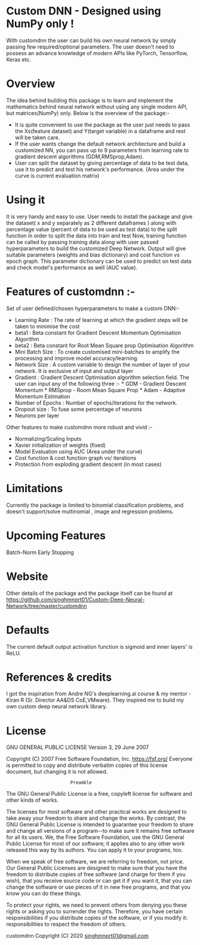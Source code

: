 # Custom DNN - Designed using NumPy only !
With customdnn the user can build his own neural network by simply passing few required/optional parameters. The user doesn't need to possess an advance knowledge of modern APIs like PyTorch, Tensorflow, Keras etc.

# Overview
The idea behind building this package is to learn and implement the mathematics behind neural network without using any single modern API, but matrices(NumPy) only. Below is the overview of the package:- 
- It is quite convenient to use the package as the user just needs to pass the Xs(feature dataset) and Y(target variable) in a dataframe and rest will be taken care.
- If the user wants change the default network architecture and build a customized NN, you can pass up to 9 parameters from learning rate to gradient descent algorithms (GDM,RMSprop,Adam).
- User can split the dataset by giving percentage of data to be test data, use it to predict and test his network's performance. (Area under the curve is current evaluation matrix)

# Using it
It is very handy and easy to use. User needs to install the package and give the dataset( x and y separately as 2 different dataframes ) along with percentage value (percent of data to be used as test data) to the split function in order to split the data into train and test
Now, training function can be called by passing training data along with user passed hyperparameters to build the customized Deep Network.
Output will give suitable parameters (weights and bias dictionary) and cost function vs epoch graph.
This parameter dictionary can be used to predict on test data and check model's performance as well (AUC value).

# Features of customdnn :-
  Set of user defined/chosen hyperparameters to make a custom DNN:-
  - Learning Rate : The rate of learning at which the gradient steps will be taken to minimise the cost
  - beta1 : Beta constant for Gradient Descent Momentum Optimisation Algorithm
  - beta2 : Beta constant for Root Mean Square prop Optimisation Algorithm
  - Mini Batch Size : To create customised mini-batches to amplify the processing and improve model accuracy/learning.
  - Network Size : A custom variable to design the number of layer of your network. It is exclusive of input and output layer
  - Gradient : Gradient Descent Optimisation algorithm selection field. The user can input any of the following three :-
        * GDM               - Gradient Descent Momentum
        * RMSprop           - Room Mean Square Prop
        * Adam              - Adaptive Momentum Estimation
  - Number of Epochs : Number of epochs/iterations for the network. 
  - Dropout size : To fuse some percentage of neurons
  - Neurons per layer 

  Other features to make customdnn more robust and vivid :-
  - Normalizing/Scaling Inputs
  - Xavier initialization of weights (fixed)
  - Model Evaluation using AUC (Area under the curve)
  - Cost function & cost function graph vs/ iterations 
  - Protection from exploding gradient descent (in most cases)
  
# Limitations
Currently the package is limited to binomial classification problems, and doesn't support/solve  multinomial , image and regression problems. 

# Upcoming Features
Batch-Norm
Early Stopping

# Website 
Other details of the package and the package itself can be found at https://github.com/singhmnprt01/Custom-Deep-Neural-Network/tree/master/customdnn

# Defaults
The current default output activation function is sigmoid and inner layers' is ReLU.

# References & credits
I got the inspiration from Andre NG's deeplearning.ai course & my mentor - Kiran R (Sr. Director AA&DS CoE,VMware). They inspired me to build my own custom deep neural network library.

# License
GNU GENERAL PUBLIC LICENSE
                       Version 3, 29 June 2007

 Copyright (C) 2007 Free Software Foundation, Inc. <https://fsf.org/>
 Everyone is permitted to copy and distribute verbatim copies
 of this license document, but changing it is not allowed.

                            Preamble

  The GNU General Public License is a free, copyleft license for
software and other kinds of works.

  The licenses for most software and other practical works are designed
to take away your freedom to share and change the works.  By contrast,
the GNU General Public License is intended to guarantee your freedom to
share and change all versions of a program--to make sure it remains free
software for all its users.  We, the Free Software Foundation, use the
GNU General Public License for most of our software; it applies also to
any other work released this way by its authors.  You can apply it to
your programs, too.

  When we speak of free software, we are referring to freedom, not
price.  Our General Public Licenses are designed to make sure that you
have the freedom to distribute copies of free software (and charge for
them if you wish), that you receive source code or can get it if you
want it, that you can change the software or use pieces of it in new
free programs, and that you know you can do these things.

  To protect your rights, we need to prevent others from denying you
these rights or asking you to surrender the rights.  Therefore, you have
certain responsibilities if you distribute copies of the software, or if
you modify it: responsibilities to respect the freedom of others.

customdnn  Copyright (C) 2020  singhmnprt01@gmail.com
